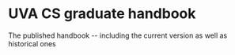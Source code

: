 # UVA CS graduate handbook 

The published handbook -- including the current version as well as historical ones


